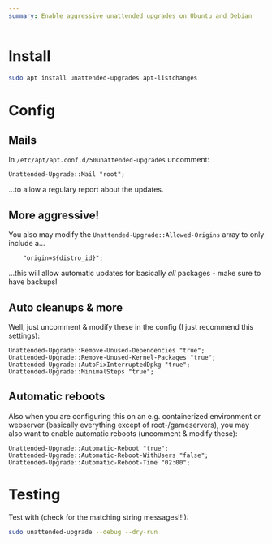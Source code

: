 ```yaml
---
summary: Enable aggressive unattended upgrades on Ubuntu and Debian
---
```


# Install #
```bash
sudo apt install unattended-upgrades apt-listchanges
```

# Config

## Mails
In `/etc/apt/apt.conf.d/50unattended-upgrades` uncomment:
```
Unattended-Upgrade::Mail "root";
```
...to allow a regulary report about the updates.

## More aggressive!
You also may modify the `Unattended-Upgrade::Allowed-Origins` array to only include a...
```
    "origin=${distro_id}";
```
...this will allow automatic updates for basically _all_ packages - make sure to have backups!

## Auto cleanups & more
Well, just uncomment & modify these in the config (I just recommend this settings):
```
Unattended-Upgrade::Remove-Unused-Dependencies "true";
Unattended-Upgrade::Remove-Unused-Kernel-Packages "true";
Unattended-Upgrade::AutoFixInterruptedDpkg "true";
Unattended-Upgrade::MinimalSteps "true";
```

## Automatic reboots
Also when you are configuring this on an e.g. containerized environment or webserver (basically everything except of root-/gameservers), you may also want to enable automatic reboots (uncomment & modify these):
```
Unattended-Upgrade::Automatic-Reboot "true";
Unattended-Upgrade::Automatic-Reboot-WithUsers "false";
Unattended-Upgrade::Automatic-Reboot-Time "02:00";
```

# Testing
Test with (check for the matching string messages!!!):
```bash
sudo unattended-upgrade --debug --dry-run
```
